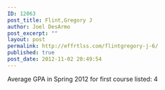 ```yaml
---
ID: 12063
post_title: Flint,Gregory J
author: Joel DesArmo
post_excerpt: ""
layout: post
permalink: http://effrtlss.com/flintgregory-j-6/
published: true
post_date: 2012-11-02 20:49:54
---
```

<p>Average GPA in Spring 2012 for first course listed: 4</p>